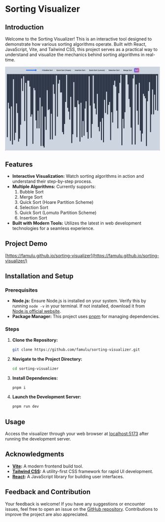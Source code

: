 # Sorting Visualizer

## Introduction

Welcome to the Sorting Visualizer! This is an interactive tool designed to demonstrate how various sorting algorithms operate. Built with React, JavaScript, Vite, and Tailwind CSS, this project serves as a practical way to understand and visualize the mechanics behind sorting algorithms in real-time.

![Project Demo Screenshot](./demo-screenshot.png)

## Features

- **Interactive Visualization:** Watch sorting algorithms in action and understand their step-by-step process.
- **Multiple Algorithms:** Currently supports:
  1. Bubble Sort
  2. Merge Sort
  3. Quick Sort (Hoare Partition Scheme)
  4. Selection Sort
  5. Quick Sort (Lomuto Partition Scheme)
  6. Insertion Sort
- **Built with Modern Tools:** Utilizes the latest in web development technologies for a seamless experience.

## Project Demo

[https://famulu.github.io/sorting-visualizer](https://famulu.github.io/sorting-visualizer/)

## Installation and Setup

### Prerequisites

- **Node.js:** Ensure Node.js is installed on your system. Verify this by running `node -v` in your terminal. If not installed, download it from [Node.js official website](https://nodejs.org/).
- **Package Manager:** This project uses [pnpm](https://pnpm.io/installation) for managing dependencies.

### Steps

1. **Clone the Repository:**

    ```bash
    git clone https://github.com/famulu/sorting-visualizer.git
    ```

2. **Navigate to the Project Directory:**

   ```bash
   cd sorting-visualizer
   ```

3. **Install Dependencies:**

   ```bash
   pnpm i
   ```

4. **Launch the Development Server:**

   ```bash
   pnpm run dev
   ```

## Usage

Access the visualizer through your web browser at [localhost:5173](http://localhost:5173) after running the development server.

## Acknowledgments

- **[Vite](https://vitejs.dev/):** A modern frontend build tool.
- **[Tailwind CSS](https://tailwindcss.com/):** A utility-first CSS framework for rapid UI development.
- **[React](https://react.dev/):** A JavaScript library for building user interfaces.

## Feedback and Contribution

Your feedback is welcome! If you have any suggestions or encounter issues, feel free to open an issue on the [GitHub repository](https://github.com/famulu/sorting-visualizer/issues). Contributions to improve the project are also appreciated.
